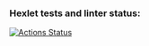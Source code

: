 ### Hexlet tests and linter status:
[![Actions Status](https://github.com/DaniilAliev/frontend-project-11/workflows/hexlet-check/badge.svg)](https://github.com/DaniilAliev/frontend-project-11/actions)
